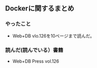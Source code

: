 ## Dockerに関するまとめ

### やったこと

- Web+DB vlo.126を10ページまで読んだ。

### 読んだ(読んでいる）書籍

- Web+DB Press vol.126
